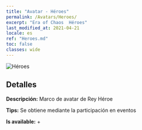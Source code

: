 ```yaml
---
title: "Avatar - Héroes"
permalink: /Avatars/Heroes/
excerpt: "Era of Chaos  Héroes"
last_modified_at: 2021-04-21
locale: es
ref: "Heroes.md"
toc: false
classes: wide
---
```

 ![Héroes](/images/a/avatarFrame_49.png)

## Detalles

 **Descripción:** Marco de avatar de Rey Héroe 

 **Tips:** Se obtiene mediante la participación en eventos 

 **Is available:**  + 

